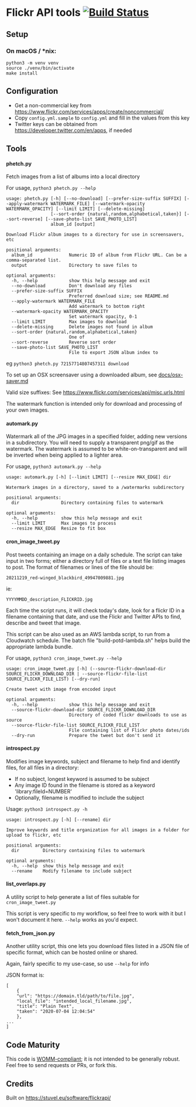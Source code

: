 Flickr API tools [![Build Status](https://travis-ci.org/parsingphase/phetch.svg?branch=master)](https://travis-ci.org/parsingphase/phetch)
================

## Setup 

### On macOS / *nix:

    python3 -m venv venv
    source ./venv/bin/activate
    make install

## Configuration

- Get a non-commercial key from https://www.flickr.com/services/apps/create/noncommercial/
- Copy `config.yml.sample` to `config.yml` and fill in the values from this key
- Twitter keys can be obtained from https://developer.twitter.com/en/apps, if needed

## Tools

#### phetch.py

Fetch images from a list of albums into a local directory

For usage, `python3 phetch.py --help`

    usage: phetch.py [-h] [--no-download] [--prefer-size-suffix SUFFIX] [--apply-watermark WATERMARK_FILE] [--watermark-opacity WATERMARK_OPACITY] [--limit LIMIT] [--delete-missing]
                     [--sort-order {natural,random,alphabetical,taken}] [--sort-reverse] [--save-photo-list SAVE_PHOTO_LIST]
                     album_id [output]
    
    Download Flickr album images to a directory for use in screensavers, etc
    
    positional arguments:
      album_id              Numeric ID of album from Flickr URL. Can be a comma-separated list.
      output                Directory to save files to
    
    optional arguments:
      -h, --help            show this help message and exit
      --no-download         Don't download any files
      --prefer-size-suffix SUFFIX
                            Preferred download size; see README.md
      --apply-watermark WATERMARK_FILE
                            Add watermark to bottom right
      --watermark-opacity WATERMARK_OPACITY
                            Set watermark opacity, 0-1
      --limit LIMIT         Max images to download
      --delete-missing      Delete images not found in album
      --sort-order {natural,random,alphabetical,taken}
                            One of
      --sort-reverse        Reverse sort order
      --save-photo-list SAVE_PHOTO_LIST
                            File to export JSON album index to

eg `python3 phetch.py 72157714807457311 download`

To set up an OSX screensaver using a downloaded album, see [docs/osx-saver.md](docs/osx-saver.md)

Valid size suffixes: See https://www.flickr.com/services/api/misc.urls.html

The watermark function is intended only for download and processing of your own images.

#### automark.py

Watermark all of the JPG images in a specified folder, adding new versions in a subdirectory. 
You will need to supply a transparent png/gif as  the watermark. The watermark is assumed to be 
white-on-transparent and will be inverted when being applied to a lighter area.

For usage, `python3 automark.py --help`

    usage: automark.py [-h] [--limit LIMIT] [--resize MAX_EDGE] dir
    
    Watermark images in a directory, saved to a /watermarks subdirectory
    
    positional arguments:
      dir                Directory containing files to watermark
    
    optional arguments:
      -h, --help         show this help message and exit
      --limit LIMIT      Max images to process
      --resize MAX_EDGE  Resize to fit box

#### cron_image_tweet.py

Post tweets containing an image on a daily schedule. The script can take input in two forms; either
a directory full of files or a text file listing images to post. The format of filenames or lines of
the file should be:

    20211219_red-winged_blackbird_49947009881.jpg

ie:
    
    YYYYMMDD_description_FLICKRID.jpg

Each time the script runs, it will check today's date, look for a flickr ID in a filename containing
that date, and use the Flickr and Twitter APIs to find, describe and tweet that image.

This script can be also used as an AWS lambda script, to run from a Cloudwatch schedule.
The batch file "build-potd-lambda.sh" helps build the appropriate lambda bundle.

For usage, `python3 cron_image_tweet.py --help`

    usage: cron_image_tweet.py [-h] (--source-flickr-download-dir SOURCE_FLICKR_DOWNLOAD_DIR | --source-flickr-file-list SOURCE_FLICKR_FILE_LIST) [--dry-run]
    
    Create tweet with image from encoded input
    
    optional arguments:
      -h, --help            show this help message and exit
      --source-flickr-download-dir SOURCE_FLICKR_DOWNLOAD_DIR
                            Directory of coded flickr downloads to use as source
      --source-flickr-file-list SOURCE_FLICKR_FILE_LIST
                            File containing list of Flickr photo dates/ids  
      --dry-run             Prepare the tweet but don't send it
    
#### introspect.py

Modifies image keywords, subject and filename to help find and identify files, for all files in a 
directory:

 - If no subject, longest keyword is assumed to be subject
 - Any image ID found in the filename is stored as a keyword 'library:fileId=NUMBER'
 - Optionally, filename is modified to include the subject

Usage: `python3 introspect.py -h`

    usage: introspect.py [-h] [--rename] dir
    
    Improve keywords and title organization for all images in a folder for upload to flickr, etc
    
    positional arguments:
      dir         Directory containing files to watermark
    
    optional arguments:
      -h, --help  show this help message and exit
      --rename    Modify filename to include subject

#### list_overlaps.py

A utility script to help generate a list of files suitable for `cron_image_tweet.py`

This script is very specific to my workflow, so feel free to work with it but I won't document it here.
`--help` works as you'd expect.

#### fetch_from_json.py

Another utility script, this one lets you download files listed in a JSON file of specific format, 
which can be hosted online or shared.

Again, fairly specific to my use-case, so use `--help` for info

JSON format is:

    [
        {
        "url": "https://domain.tld/path/to/file.jpg",
        "local_file": "intended_local_filename.jpg",
        "title": "Plain Text",
        "taken": "2020-07-04 12:04:54"
        },
    ...
    ]

## Code Maturity

This code is [WOMM-compliant](https://blog.codinghorror.com/the-works-on-my-machine-certification-program/); 
it is not intended to be generally robust. Feel free to send requests or PRs, or fork this.

## Credits

Built on https://stuvel.eu/software/flickrapi/
